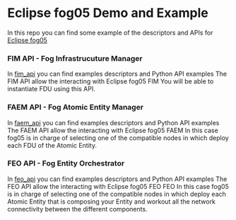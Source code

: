 # Eclipse fog05 Demo and Example

In this repo you can find some example of the descriptors and APIs for [Eclipse fog05](https://github.com/eclipse/fog05)


### FIM API - Fog Infrastrucuture Manager

In [fim_api](https://github.com/atolab/fog05_demo/tree/master/fim_api) you can find examples descriptors and Python API examples
The FIM API allow the interacting with Eclipse fog05 FIM
You will be able to instantiate FDU using this API.



### FAEM API - Fog Atomic Entity Manager

In [faem_api](https://github.com/atolab/fog05_demo/tree/master/faem_api) you can find examples descriptors and Python API examples
The FAEM API allow the interacting with Eclipse fog05 FAEM
In this case fog05 is in charge of selecting one of the compatible nodes in which deploy each FDU of the Atomic Entity.



### FEO API - Fog Entity Orchestrator

In [feo_api](https://github.com/atolab/fog05_demo/tree/master/feo_api) you can find examples descriptors and Python API examples
The FEO API allow the interacting with Eclipse fog05 FEO FEO
In this case fog05 is in charge of selecting one of the compatible nodes in which deploy each Atomic Entity that is composing your Entity and workout all the network connectivity between the different components.


